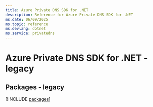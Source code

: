 ```yaml
---
title: Azure Private DNS SDK for .NET
description: Reference for Azure Private DNS SDK for .NET
ms.date: 06/09/2025
ms.topic: reference
ms.devlang: dotnet
ms.service: privatedns
---
```

# Azure Private DNS SDK for .NET - legacy
## Packages - legacy
[!INCLUDE [packages](private-dns-index.md)]